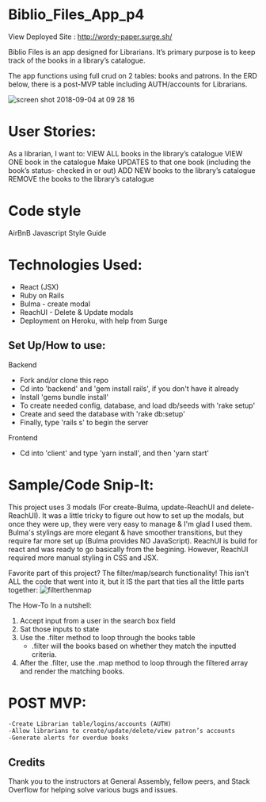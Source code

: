 # Biblio_Files_App_p4

View Deployed Site : http://wordy-paper.surge.sh/

Biblio Files is an app designed for Librarians. 
It’s primary purpose is to keep track of the books in a library’s catalogue. 

The app functions using full crud on 2 tables: books and patrons. 
In the ERD below, there is a post-MVP table including AUTH/accounts for Librarians.

![screen shot 2018-09-04 at 09 28 16](https://user-images.githubusercontent.com/36941422/45300442-56640380-b4dc-11e8-938d-48c22e6f7293.png)

# User Stories: 
As a librarian, I want to:
VIEW ALL books in the library’s catalogue
VIEW ONE book in the catalogue
Make UPDATES to that one book (including the book’s status- checked in or out)
ADD NEW books to the library’s catalogue
REMOVE the books to the library’s catalogue

# Code style
 AirBnB Javascript Style Guide

# Technologies Used:
 - React (JSX)
 - Ruby on Rails 
 - Bulma - create modal
 - ReachUI - Delete & Update modals
 - Deployment on Heroku, with help from Surge
 
 ## Set Up/How to use:

Backend
 - Fork and/or clone this repo
 - Cd into 'backend' and 'gem install rails', if you don't have it already
 - Install 'gems bundle install'
 - To create needed config, database, and load db/seeds with 'rake setup'
 - Create and seed the database with 'rake db:setup'
 - Finally, type 'rails s' to begin the server

Frontend
 - Cd into 'client' and type 'yarn install', and then 'yarn start'

# Sample/Code Snip-It:
This project uses 3 modals (For create-Bulma, update-ReachUI and delete-ReachUI). It was a little tricky to figure out how to set up the modals, but once they were up, they were very easy to manage & I'm glad I used them.
Bulma's stylings are more elegant & have smoother transitions, but they require far more set up (Bulma provides NO JavaScript). ReachUI is build for react and was ready to go basically from the begining. However, ReachUI required more manual styling in CSS and JSX.

Favorite part of this project? The filter/map/search functionality!
This isn't ALL the code that went into it, but it IS the part that ties all the little parts together:
![filterthenmap](https://user-images.githubusercontent.com/36941422/45304834-f1fa7180-b4e6-11e8-9896-785230f5ee62.png)

The How-To In a nutshell:
1) Accept input from a user in the search box field
2) Sat those inputs to state
3) Use the .filter method to loop through the books table
    * .filter will the books based on whether they match the inputted criteria.
4) After the .filter, use the .map method to loop through the filtered array and render the matching books.

# POST MVP:
	-Create Librarian table/logins/accounts (AUTH)
	-Allow librarians to create/update/delete/view patron’s accounts
	-Generate alerts for overdue books
	
## Credits
Thank you to the instructors at General Assembly, fellow peers, and Stack Overflow for helping solve various bugs and issues.

